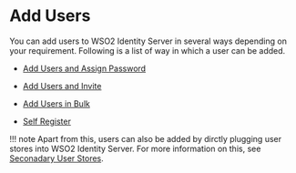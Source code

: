 # Add Users

You can add users to WSO2 Identity Server in several ways depending on your requirement. Following is a list of way in which a user can be added. 

- [Add Users and Assign Password](../../user-mgt/add-user)

- [Add Users and Invite](../../user-mgt/ask-password)

- [Add Users in Bulk](../../user-mgt/bulk-users)

- [Self Register](../../user-mgt/self-register)

!!! note
    Apart from this, users can also be added by dirctly plugging user stores into WSO2 Identity Server. For more information on this, see [Seconadary User Stores](insert-admin-portal-link).

